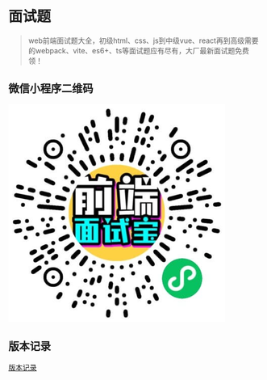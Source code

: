 # 面试题
>web前端面试题大全，初级html、css、js到中级vue、react再到高级需要的webpack、vite、es6+、ts等面试题应有尽有，大厂最新面试题免费领！

## 微信小程序二维码
![微信小程序二维码](./wxaqrcode.jpg)
## 版本记录
[版本记录](./log.md)